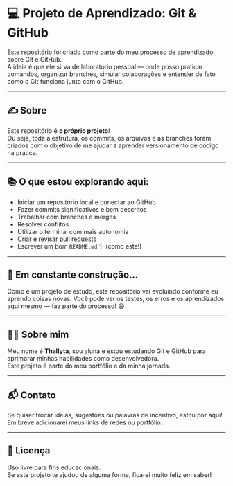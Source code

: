 # 💻 Projeto de Aprendizado: Git & GitHub

Este repositório foi criado como parte do meu processo de aprendizado sobre Git e GitHub.  
A ideia é que ele sirva de laboratório pessoal — onde posso praticar comandos, organizar branches, simular colaborações e entender de fato como o Git funciona junto com o GitHub.

---

## ✍️ Sobre

Este repositório é **o próprio projeto**!  
Ou seja, toda a estrutura, os commits, os arquivos e as branches foram criados com o objetivo de me ajudar a aprender versionamento de código na prática.

---

## 📚 O que estou explorando aqui:

- Iniciar um repositório local e conectar ao GitHub
- Fazer commits significativos e bem descritos
- Trabalhar com branches e merges
- Resolver conflitos
- Utilizar o terminal com mais autonomia
- Criar e revisar pull requests
- Escrever um bom `README.md` ✨ (como este!)

---

## 🚧 Em constante construção...

Como é um projeto de estudo, este repositório vai evoluindo conforme eu aprendo coisas novas. Você pode ver os testes, os erros e os aprendizados aqui mesmo — faz parte do processo! 😄

---

## 🙋‍♀️ Sobre mim

Meu nome é **Thallyta**, sou aluna e estou estudando Git e GitHub para aprimorar minhas habilidades como desenvolvedora.  
Este projeto é parte do meu portfólio e da minha jornada.

---

## 📬 Contato

Se quiser trocar ideias, sugestões ou palavras de incentivo, estou por aqui!  
Em breve adicionarei meus links de redes ou portfólio.

---

## 🪪 Licença

Uso livre para fins educacionais.  
Se este projeto te ajudou de alguma forma, ficarei muito feliz em saber!
